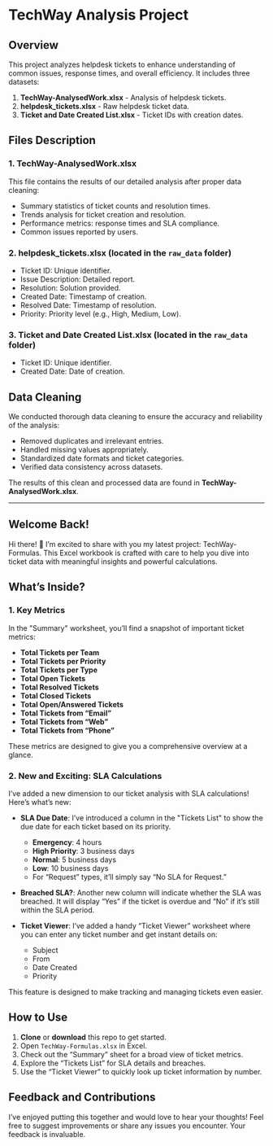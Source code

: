 # TechWay Analysis Project

## Overview
This project analyzes helpdesk tickets to enhance understanding of common issues, response times, and overall efficiency. It includes three datasets:

1. **TechWay-AnalysedWork.xlsx** - Analysis of helpdesk tickets.
2. **helpdesk_tickets.xlsx** - Raw helpdesk ticket data.
3. **Ticket and Date Created List.xlsx** - Ticket IDs with creation dates.

## Files Description

### 1. TechWay-AnalysedWork.xlsx
This file contains the results of our detailed analysis after proper data cleaning:
- Summary statistics of ticket counts and resolution times.
- Trends analysis for ticket creation and resolution.
- Performance metrics: response times and SLA compliance.
- Common issues reported by users.

### 2. helpdesk_tickets.xlsx (located in the `raw_data` folder)
- Ticket ID: Unique identifier.
- Issue Description: Detailed report.
- Resolution: Solution provided.
- Created Date: Timestamp of creation.
- Resolved Date: Timestamp of resolution.
- Priority: Priority level (e.g., High, Medium, Low).

### 3. Ticket and Date Created List.xlsx (located in the `raw_data` folder)
- Ticket ID: Unique identifier.
- Created Date: Date of creation.

## Data Cleaning
We conducted thorough data cleaning to ensure the accuracy and reliability of the analysis:
- Removed duplicates and irrelevant entries.
- Handled missing values appropriately.
- Standardized date formats and ticket categories.
- Verified data consistency across datasets.

The results of this clean and processed data are found in **TechWay-AnalysedWork.xlsx**.

---

## Welcome Back!

Hi there! 👋 I’m excited to share with you my latest project: TechWay-Formulas. This Excel workbook is crafted with care to help you dive into ticket data with meaningful insights and powerful calculations.

## What’s Inside?

### 1. Key Metrics

In the "Summary" worksheet, you’ll find a snapshot of important ticket metrics:
- **Total Tickets per Team**
- **Total Tickets per Priority**
- **Total Tickets per Type**
- **Total Open Tickets**
- **Total Resolved Tickets**
- **Total Closed Tickets**
- **Total Open/Answered Tickets**
- **Total Tickets from “Email”**
- **Total Tickets from “Web”**
- **Total Tickets from “Phone”**

These metrics are designed to give you a comprehensive overview at a glance.

### 2. New and Exciting: SLA Calculations

I’ve added a new dimension to our ticket analysis with SLA calculations! Here’s what’s new:
- **SLA Due Date**: I’ve introduced a column in the "Tickets List" to show the due date for each ticket based on its priority. 
  - **Emergency**: 4 hours
  - **High Priority**: 3 business days
  - **Normal**: 5 business days
  - **Low**: 10 business days
  - For “Request” types, it’ll simply say “No SLA for Request.”

- **Breached SLA?**: Another new column will indicate whether the SLA was breached. It will display “Yes” if the ticket is overdue and “No” if it’s still within the SLA period.

- **Ticket Viewer**: I’ve added a handy “Ticket Viewer” worksheet where you can enter any ticket number and get instant details on:
  - Subject
  - From
  - Date Created
  - Priority

This feature is designed to make tracking and managing tickets even easier.

## How to Use

1. **Clone** or **download** this repo to get started.
2. Open `TechWay-Formulas.xlsx` in Excel.
3. Check out the “Summary” sheet for a broad view of ticket metrics.
4. Explore the “Tickets List” for SLA details and breaches.
5. Use the “Ticket Viewer” to quickly look up ticket information by number.

## Feedback and Contributions

I’ve enjoyed putting this together and would love to hear your thoughts! Feel free to suggest improvements or share any issues you encounter. Your feedback is invaluable.


